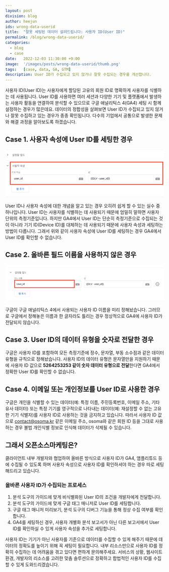 ```yaml
---
layout: post
division: blog
author: heejun
ids: wrong-data-userid
title:  "잘못 세팅된 데이터 살려드립니다: 사용자 ID(User ID)"
permalink: /blog/wrong-data-userid/
categories:
  - blog
  - case
date:   2022-12-03 11:30:00 +9:00
image:  '/images/posts/wrong-data-userid/thumb.png'
tags:   [case, data, GA, GTM]
description: User ID가 수집되고 있지 않거나 잘못 수집되는 경우를 개선합니다.
---
```


사용자 ID(User ID)는 사용자에게 할당된 고유의 회원 ID로 명확하게 사용자를 식별하는 데 사용됩니다. User ID를 사용하면 여러 세션과 다양한 기기 및 플랫폼에서 발생하는 사용자 활동을 연결하여 분석할 수 있으므로 구글 애널리틱스 4(GA4) 세팅 시 함께 설정하는 경우가 많은데요. 데이터의 정합성을 살펴보면 User ID가 수집되고 있지 않거나 잘못 수집하고 있는 경우가 종종 확인됩니다. 다수의 기업에서 공통으로 발생한 문제와 해결 과정을 알아보도록 하겠습니다.

## Case 1. 사용자 속성에 User ID를 세팅한 경우

![사용자 속성](/images/posts/wrong-data-userid/01.png)

User ID나 사용자 속성에 대한 개념을 알고 있는 경우 오히려 쉽게 할 수 있는 실수 중 하나입니다. User ID는 사용자를 식별하는 데 사용되기 때문에 엄밀히 말하면 사용자 단위의 측정기준입니다. 하지만 GA4에서 User ID는 단순히 측정기준으로 수집되는 것이 아니라 기기 ID(Device ID)를 대체하는 데 사용되기 때문에 사용자 속성과 세팅하는 방법이 다릅니다. 그래서 위와 같이 사용자 속성에 User ID를 세팅하는 경우 GA4에서 User ID를 확인할 수 없습니다.

## Case 2. 올바른 필드 이름을 사용하지 않은 경우

![잘못된 필드 이름](/images/posts/wrong-data-userid/02.png)

구글이 구글 애널리틱스 4에서 사용되는 사용자 ID 이름을 미리 정해놨습니다. 그러므로 구글에서 정해놓은 이름과 한 글자라도 틀리는 경우 정상적으로 GA4에 사용자 ID가 전달되지 않습니다.

## Case 3. User ID의 데이터 유형을 숫자로 전달한 경우

구글은 사용자 ID를 포함하여 모든 측정기준에 정수, 문자열, 부동 소수점과 같은 데이터 유형을 규칙으로 정해놨습니다. 사용자 ID의 데이터 유형은 문자열만을 지원하기 때문에 사용자 ID 값으로 **5264253253 같이 숫자 데이터 유형으로 전달**한다면 GA4에서 정확한 User ID를 확인할 수 없습니다.

## Case 4. 이메일 또는 개인정보를 User ID로 사용한 경우

구글은 개인을 식별할 수 있는 데이터(예: 특정 이름, 주민등록번호, 이메일 주소, 기타 유사 데이터) 또는 특정 기기를 영구적으로 나타내는 데이터(예: 재설정할 수 없는 고유한 기기 식별자)를 사용자 ID로 사용하는 것을 금지하고 있습니다. 따라서 사용자 ID 값으로 contact@osoma.kr 같은 이메일 주소, osoma와 같은 회원 ID 등을 그대로 사용하는 경우 불법 개인식별 정보로 인식해 데이터가 삭제될 수 있습니다.

## 그래서 오픈소스마케팅은?

클라이언트 내부 개발자와 협업하여 올바른 방식으로 사용자 ID가 GA4, 앰플리튜드 등에 수집될 수 있도록 하며 사용자 속성으로 사용자 ID를 확인하셔야 하는 경우 따로 세팅해드리고 있습니다.

### 올바른 사용자 ID가 수집되는 프로세스

1. 분석 도구의 가이드에 맞게 비식별화된 User ID의 조건을 개발자에게 전달합니다.
2. 분석 도구의 가이드에 맞게 구글 태그 매니저로 User ID를 세팅합니다.
3. 구글 태그 매니저 미리보기, 분석 도구의 디버그 기능을 통해 정상 수집 여부를 확인합니다.
4. GA4를 세팅하신 경우, 사용자 개별화 분석 보고서가 아닌 다른 보고서에서 User ID를 확인하실 수 있게 사용자 속성을 추가로 세팅합니다.

사용자 ID는 기기가 아닌 사용자를 기준으로 데이터를 수집할 수 있게 해주기 때문에 데이터의 정확도를 높이기 위해 꼭 세팅이 필요합니다. 내부 리소스만으로 사용자 ID를 정확히 수집하는 데 어려움을 겪고 있다면 편하게 문의해주세요. 서비스의 상황, 웹사이트 환경, 개발자의 리소스를 고려한 맞춤 솔루션으로 정확하고 합법적인 사용자 ID를 수집할 수 있게 도와드리겠습니다.
